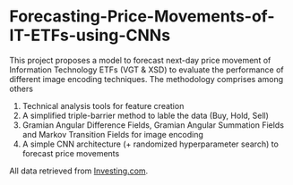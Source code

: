 # Forecasting-Price-Movements-of-IT-ETFs-using-CNNs
This project proposes a model to forecast next-day price movement of Information Technology ETFs (VGT & XSD) to evaluate the performance of different image encoding techniques. The methodology comprises among others 
1. Technical analysis tools for feature creation
2. A simplified triple-barrier method to lable the data (Buy, Hold, Sell)
3. Gramian Angular Difference Fields, Gramian Angular Summation Fields and Markov Transition Fields for image encoding
4. A simple CNN architecture (+ randomized hyperparameter search) to forecast price movements 


All data retrieved from [Investing.com](https://www.investing.com/). 
